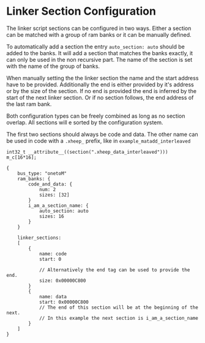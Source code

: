 # Linker Section Configuration

The linker script sections can be configured in two ways.
Either a section can be matched with a group of ram banks
or it can be manually defined.

To automatically add a section the entry `auto_section: auto` should be added to the banks.
It will add a section that matches the banks exactly, it can only be used in the non recursive part.
The name of the section is set with the name of the group of banks.

When manually setting the the linker section the name and the start address have to be provided.
Additionally the end is either provided by it's address or by the size of the section.
If no end is provided the end is inferred by the start of the next linker section.
Or if no section follows, the end address of the last ram bank.

Both configuration types can be freely combined as long as no section overlap.
All sections will e sorted by the configuration system.

The first two sections should always be code and data.
The other name can be used in code with a `.xheep_` prefix, like in `example_matadd_interleaved`

```{code} c
int32_t __attribute__((section(".xheep_data_interleaved"))) m_c[16*16];
```

```{code} js
{
    bus_type: "onetoM"
    ram_banks: {
        code_and_data: {
            num: 2
            sizes: [32]
        }
        i_am_a_section_name: {
            auto_section: auto
            sizes: 16
        }
    }

    linker_sections: 
    [
        {
            name: code
            start: 0

            // Alternatively the end tag can be used to provide the end.
            size: 0x00000C800
        }
        {
            name: data
            start: 0x00000C800
            // The end of this section will be at the beginning of the next.
            // In this example the next section is i_am_a_section_name
        }
    ]
}
```
